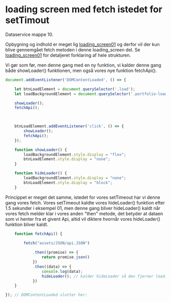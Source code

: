 # loading screen med fetch istedet for setTimout

Dataservice mappe 10.

Opbygning og indhold er meget lig [loading_screen01](https://github.com/Mikkelmbk/noter-alting/blob/master/mdnoter/loading_screen01.md) og derfor vil der kun blive gennemgået fetch metoden i denne loading_screen del.
Se [loading_screen01](https://github.com/Mikkelmbk/noter-alting/blob/master/mdnoter/loading_screen01.md)
for detaljeret forklaring af hele strukturen.


Vi gør som før, men denne gang med en ny funktion, vi kalder denne gang både showLoader() funktionen, men også vores nye funktion fetchApi().
```javascript
document.addEventListener('DOMContentLoaded', () => {

	let btnLoadElement = document.querySelector('.load');
	let loadBackgroundElement = document.querySelector('.portfolio-loader');

	showLoader(); 
	fetchApi(); 

	

	btnLoadElement.addEventListener('click', () => {
		showLoader();
		fetchApi();	
	});

	function showLoader() {
		loadBackgroundElement.style.display = "flex";
		btnLoadElement.style.display = "none";
	}

	function hideLoader() {
		loadBackgroundElement.style.display = "none";
		btnLoadElement.style.display = "block";
	}

```
Princippet er meget det samme, istedet for vores setTimeout har vi denne gang vores fetch. Vores setTimeout kaldte vores hideLoader() funktion efter 1.5 sekunder i eksempel 01, men denne gang bliver hideLoader() kaldt når vores fetch melder klar i vores anden "then" metode, det betyder at dataen som vi henter fra et givent Api, altid vil diktere hvornår vores hideLoader() funktion bliver kaldt.
```javascript
	function fetchApi() {

		fetch("assets/JSON/api.JSON") 
		
			.then((promise) => {
				return promise.json()
			})
			.then((data) => {
				console.log(data);
				hideLoader(); // kalder hideLoader så den fjerner loading screen
			})
	}

}); // DOMContentLoaded slutter her:
```